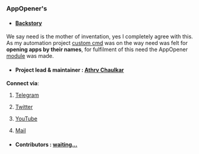 ### AppOpener's 

- #### <u>Backstory</u>
We say need is the mother of inventation, yes I completely agree with this. As my automation project <a href="https://github.com/athrvvvv/custom_cmd" target="_blank">custom cmd</a> was on the way need was felt for **opening apps by their names**, for fulfilment of this need the AppOpener <a href="https://pypi.org/project/AppOpener" target="_blank">module</a> was made.
<br>

- #### Project lead & maintainer : <u>Athrv Chaulkar</u>

**Connect via**:

1. <a href="https://telegram.me/buddy_join" target="_blank">Telegram</a>

2. <a href="https://twitter.com/athrvvvvv" target="_blank">Twitter</a>

3. <a href="https://www.youtube.com/c/ACUNBOXING2017" target="_blank">YouTube</a>

4. <a href="mailto:athrvchaulkar@gmail.com" target="_blank">Mail</a>

</a>

- #### Contributors : <u>waiting...</u>
